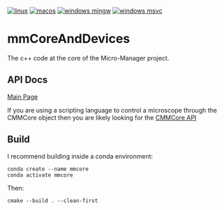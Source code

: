 
[![linux](https://github.com/tractatus/mmCoreAndDevices/actions/workflows/ubuntu.yml/badge.svg)](https://github.com/tractatus/mmCoreAndDevices/actions/workflows/ubuntu.yml) [![macos](https://github.com/tractatus/mmCoreAndDevices/actions/workflows/macos.yml/badge.svg)](https://github.com/tractatus/mmCoreAndDevices/actions/workflows/macos.yml) [![windows mingw](https://github.com/tractatus/mmCoreAndDevices/actions/workflows/windows.yml/badge.svg)](https://github.com/tractatus/mmCoreAndDevices/actions/workflows/windows.yml) [![windows msvc](https://github.com/tractatus/mmCoreAndDevices/actions/workflows/crosscompile.yml/badge.svg)](https://github.com/tractatus/mmCoreAndDevices/actions/workflows/crosscompile.yml)

# mmCoreAndDevices
The c++ code at the core of the Micro-Manager project.

## API Docs
[Main Page](https://micro-manager.org/apidoc/MMCore/latest/index.html)

If you are using a scripting language to control a microscope through the CMMCore object
then you are likely looking for the [CMMCore API](https://micro-manager.org/apidoc/MMCore/latest/class_c_m_m_core.html)

## Build

I recommend building inside a conda environment:

```
conda create --name mmcore
conda activate mmcore   
```

Then:
```
cmake --build . --clean-first
```
